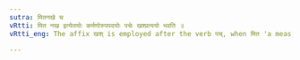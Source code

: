 ```yaml
---
sutra: मितनखे च
vRtti: मित नख इत्येतयोः कर्मणोरुपपदयोः पचेः खश्प्रत्ययो भवति ॥
vRtti_eng: The affix खश् is employed after the verb पच्, when मित 'a measured partition' or नख 'a nail' is the word in composition with it as an object.

---
```


